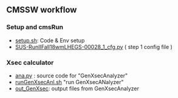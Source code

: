 ## CMSSW workflow 

### Setup and cmsRun
 - [setup.sh](https://github.com/ico1036/WVA_study/tree/master/Sample_Generation/GenSim/out_GenXsec): Code & Env setup  
 - [SUS-RunIIFall18wmLHEGS-00028_1_cfg.py](https://github.com/ico1036/WVA_study/blob/master/Sample_Generation/GenSim/SUS-RunIIFall18wmLHEGS-00028_1_cfg.py) ( step 1 config file )
   
 
### Xsec calculator
 - [ana.py](https://github.com/ico1036/WVA_study/blob/master/Sample_Generation/GenSim/ana.py) : source code for "GenXsecAnalyzer"
 - [runGenXsecAnl.sh](https://github.com/ico1036/WVA_study/blob/master/Sample_Generation/GenSim/runGenXsecAnl.sh) "run GenXsecANalyzer"
 - [out_GenXsec](https://github.com/ico1036/WVA_study/tree/master/Sample_Generation/GenSim/out_GenXsec): output files from GenXsecAnalyzer  
 
 

 
 

